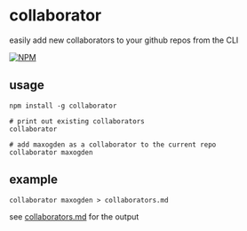 # collaborator

easily add new collaborators to your github repos from the CLI

[![NPM](https://nodei.co/npm/collaborator.png)](https://nodei.co/npm/collaborator/)

## usage

```
npm install -g collaborator

# print out existing collaborators
collaborator

# add maxogden as a collaborator to the current repo
collaborator maxogden
```

## example

```
collaborator maxogden > collaborators.md
```

see [collaborators.md](collaborators.md) for the output
